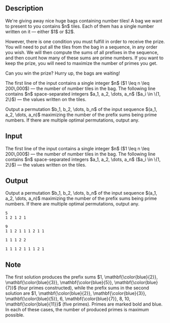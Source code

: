 ## Description

<div><p>We're giving away nice huge bags containing number tiles! A bag we want to present to you contains $n$ tiles. Each of them has a single number written on it&nbsp;— either $1$ or $2$.</p><p>However, there is one condition you must fulfill in order to receive the prize. You will need to put all the tiles from the bag in a sequence, in any order you wish. We will then compute the sums of all prefixes in the sequence, and then count how many of these sums are prime numbers. If you want to keep the prize, you will need to maximize the number of primes you get.</p><p>Can you win the prize? Hurry up, the bags are waiting!</p></div><div class="input-specification"><p>The first line of the input contains a single integer $n$ ($1 \leq n \leq 200\,000$) — the number of number tiles in the bag. The following line contains $n$ space-separated integers $a_1, a_2, \dots, a_n$ ($a_i \in \{1, 2\}$) — the values written on the tiles.</p></div><div class="output-specification"><p>Output a permutation $b_1, b_2, \dots, b_n$ of the input sequence $(a_1, a_2, \dots, a_n)$ maximizing the number of the prefix sums being prime numbers. If there are multiple optimal permutations, output any.</p></div>

## Input

<p>The first line of the input contains a single integer $n$ ($1 \leq n \leq 200\,000$) — the number of number tiles in the bag. The following line contains $n$ space-separated integers $a_1, a_2, \dots, a_n$ ($a_i \in \{1, 2\}$) — the values written on the tiles.</p>

## Output

<p>Output a permutation $b_1, b_2, \dots, b_n$ of the input sequence $(a_1, a_2, \dots, a_n)$ maximizing the number of the prefix sums being prime numbers. If there are multiple optimal permutations, output any.</p>





```input1
5
1 2 1 2 1
```




```input2
9
1 1 2 1 1 1 2 1 1
```




```output1
1 1 1 2 2
```




```output2
1 1 1 2 1 1 1 2 1
```



## Note

<p>The first solution produces the prefix sums $1, \mathbf{\color{blue}{2}}, \mathbf{\color{blue}{3}}, \mathbf{\color{blue}{5}}, \mathbf{\color{blue}{7}}$ (four primes constructed), while the prefix sums in the second solution are $1, \mathbf{\color{blue}{2}}, \mathbf{\color{blue}{3}}, \mathbf{\color{blue}{5}}, 6, \mathbf{\color{blue}{7}}, 8, 10, \mathbf{\color{blue}{11}}$ (five primes). Primes are marked bold and blue. In each of these cases, the number of produced primes is maximum possible.</p>
